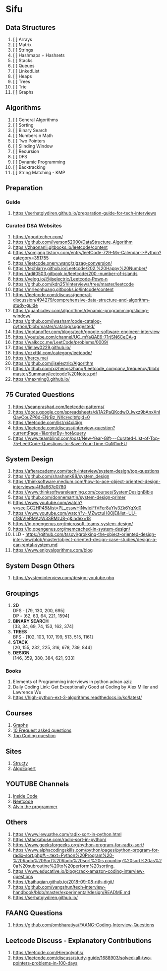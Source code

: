 # Sifu

## Data Structures
1. [ ] Arrays
2. [ ] Matrix
3. [ ] Strings
4. [ ] Hashmaps + Hashsets
5. [ ] Stacks
6. [ ] Queues
7. [ ] LinkedList
8. [ ] Heaps
9. [ ] Trees
10. [ ] Trie
11. [ ] Graphs

## Algorithms
1. [ ] General Algorithms
2. [ ] Sorting
3. [ ] Binary Search
4. [ ] Numbers n Math
5. [ ] Two Pointers
6. [ ] Slinding Window
7. [ ] Recursion
8. [ ] DFS
9.  [ ] Dynamic Programming
10. [ ] Backtracking
11. [ ] String Matching - KMP
   
## Preparation
### Guide
1. https://serhatgiydiren.github.io/preparation-guide-for-tech-interviews

### Curated DSA Websites
1. https://goodtecher.com/
2. https://github.com/iverson52000/DataStructure_Algorithm
3. https://zhaonanli.gitbooks.io/leetcode/content
4. https://somjang.tistory.com/entry/leetCode-729-My-Calendar-I-Python?category=351755
5. https://leetcode.xnerv.wang/zigzag-conversion/
6. https://techlarry.github.io/Leetcode/202.%20Happy%20Number/
7. https://adit0503.gitbook.io/leetcode/200.-number-of-islands
8. https://velog.io/@jiselectric/Leetcode-Powx-n
9. https://github.com/kdn251/interviews/tree/master/leetcode
10. https://mrleonhuang.gitbooks.io/lintcode/content
11. https://leetcode.com/discuss/general-discussion/494279/comprehensive-data-structure-and-algorithm-study-guide
12. https://quanticdev.com/algorithms/dynamic-programming/sliding-window/
13. https://github.com/jwasham/code-catalog-python/blob/master/catalog/suggested/
14. https://igotanoffer.com/blogs/tech/google-software-engineer-interview
15. https://youtube.com/channel/UC_mYaQAE6-71rjSN6CeCA-g
16. https://walkccc.me/LeetCode/problems/0009/
17. https://linlaw0229.github.io/
18. https://czxttkl.com/category/leetcode/
19. https://hercy.me/
20. https://github.com/jiselectric/Algorithm
21. https://github.com/xizhengszhang/Leetcode_company_frequency/blob/master/Summary/leetcode%20Notes.pdf
22. https://maxming0.github.io/

## 75 Curated Questions
1. https://seanprashad.com/leetcode-patterns/
2. https://docs.google.com/spreadsheets/d/1A2PaQKcdwO_lwxz9bAnxXnIQayCouZP6d-ENrBz_NXc/edit#gid=0
3. https://leetcode.com/list/xi4ci4ig/
4. https://leetcode.com/discuss/interview-question?currentPage=1&orderBy=hot&query
5. https://www.teamblind.com/post/New-Year-Gift---Curated-List-of-Top-75-LeetCode-Questions-to-Save-Your-Time-OaM1orEU

## System Design
1. https://afteracademy.com/tech-interview/system-design/top-questions
2. https://github.com/shashank88/system_design
3. https://thinksoftware.medium.com/how-to-ace-object-oriented-design-interviews-4f9a667e0780
4. https://www.thinksoftwarelearning.com/courses/SystemDesignBible
5. https://github.com/donnemartin/system-design-primer
6. https://www.youtube.com/watch?v=seeiGC2HP48&list=PL_esswHjNwIeiFfVFer8uYly3Zk6YqXd0
7. https://www.youtube.com/watch?v=MZwctuH8OjE&list=UU-nf8kVIeRMAzW3SRMzJ8-g&index=18
8. https://iq.opengenus.org/microsoft-teams-system-design/
9. https://iq.opengenus.org/memcached-in-system-design/
10. LLD - https://github.com/tssovi/grokking-the-object-oriented-design-interview/blob/master/object-oriented-design-case-studies/design-a-car-rental-system.md
11. https://www.enjoyalgorithms.com/blog

## System Desgn Others
1. https://systeminterview.com/design-youtube.php

## Groupings
1. **2D** <br/>
   DFS - [79, 130, 200, 695] <br/>
   DP - [62, 63, 64, 221, 1594]
2. **BINARY SEARCH** <br/>
   [33, 34, 69, 74, 153, 162, 374]
3. **TREES** <br/>
   BFS - [102, 103, 107, 199, 513, 515, 1161]
4. **STACK** <br/>
   [20, 155, 232, 225, 316, 678, 739, 844]
5. **DESIGN** <br/>
   [146, 359, 380, 384, 621, 933]


### Books
1. Elements of Programming interviews in python adnan aziz 
2. Daily Coding Link: Get Exceptionally Good at Coding by Alex Miller and Lawrence Wu
3. https://high-python-ext-3-algorithms.readthedocs.io/ko/latest/
   
## Courses
1. [Graphs](https://www.youtube.com/watch?v=tWVWeAqZ0WU) 
2. [10 Frequest asked questions](https://www.youtube.com/watch?v=o3DUXPRyvT8) 
3. [Top Coding question](https://www.youtube.com/watch?v=cWUmrgMw220&t=2283s) 

## Sites
1. [Structy](https://structy.net/)
2. [AlgoExpert](https://www.algoexpert.io/product)

## YOUTUBE Channels
1. [Inside Code](https://www.youtube.com/c/Insidecode/videos?app=desktop)
2. [Neetcode](https://www.youtube.com/channel/UC_mYaQAE6-71rjSN6CeCA-g) 
3. [Alvin the programmer](https://www.youtube.com/c/Alvin-the-programmer) 

## Others
1. https://www.lewuathe.com/radix-sort-in-python.html
2. https://stackabuse.com/radix-sort-in-python/
3. https://www.geeksforgeeks.org/python-program-for-radix-sort/
4. https://www.alphacodingskills.com/python/pages/python-program-for-radix-sort.php#:~:text=Python%20Program%20-%20Radix%20Sort%20Radix%20sort%20is,counting%20sort%20as%20a%20subroutine%20to%20perform%20sorting.
5. https://www.educative.io/blog/crack-amazon-coding-interview-questions
6. https://baihuqian.github.io/2018-09-08-nth-digit/
7. https://github.com/yangshun/tech-interview-handbook/blob/master/experimental/design/README.md
8. https://serhatgiydiren.github.io/

## FAANG Questions
1. https://github.com/ombharatiya/FAANG-Coding-Interview-Questions

## Leetcode Discuss - Explanatory Contributions
1. https://leetcode.com/Hieroglyphs/
2. https://leetcode.com/discuss/study-guide/1688903/solved-all-two-pointers-problems-in-100-days
